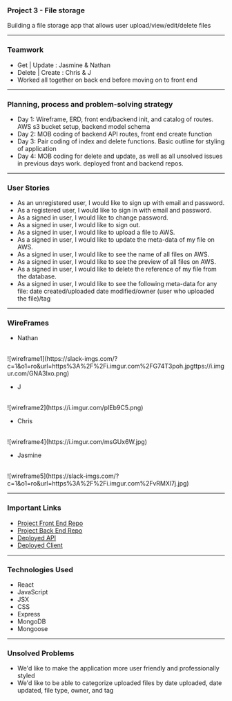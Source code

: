 ### Project 3 - File storage 

Building a file storage app that allows user upload/view/edit/delete files 

- - - -

### Teamwork

- Get | Update : Jasmine & Nathan 
- Delete | Create : Chris & J
- Worked all together on back end before moving on to front end

- - - -

### Planning, process and problem-solving strategy

- Day 1: Wireframe, ERD, front end/backend init, and catalog of routes. AWS s3 bucket setup, backend model schema
- Day 2: MOB coding of backend API routes, front end create function
- Day 3: Pair coding of index and delete functions. Basic outline for styling of application
- Day 4: MOB coding for delete and update, as well as all unsolved issues in previous days work. deployed front and backend repos.

- - - -

### User Stories 
- As an unregistered user, I would like to sign up with email and password.
- As a registered user, I would like to sign in with email and password.
- As a signed in user, I would like to change password.
- As a signed in user, I would like to sign out.
- As a signed in user, I would like to upload a file to AWS.
- As a signed in user, I would like to update the meta-data of my file on AWS.
- As a signed in user, I would like to see the name of all files on AWS.
- As a signed in user, I would like to see the preview of all files on AWS.
- As a signed in user, I would like to delete the reference of my file from the database.
- As a signed in user, I would like to see the following meta-data for any file: date created/uploaded date modified/owner (user who uploaded the file)/tag

- - - -

### WireFrames 

- Nathan
</br>
![wireframe1](https://slack-imgs.com/?c=1&o1=ro&url=https%3A%2F%2Fi.imgur.com%2FG74T3poh.jpgttps://i.imgur.com/GNA3lxo.png)

- J
</br>
![wireframe2](https://i.imgur.com/pIEb9C5.png)

- Chris
</br>
![wireframe4](https://i.imgur.com/msGUx6W.jpg)

- Jasmine
</br>
![wireframe5](https://slack-imgs.com/?c=1&o1=ro&url=https%3A%2F%2Fi.imgur.com%2FvRMXl7j.jpg)

- - - -

### Important Links

- [Project Front End Repo](https://github.com/CJNJC/project3-react-client)
- [Project Back End Repo](https://github.com/CJNJC/project3-api)
- [Deployed API](https://safe-eyrie-19741.herokuapp.com/uploads)
- [Deployed Client](https://CJNJC/github.io/project3-react-client)

- - - -

### Technologies Used

- React
- JavaScript
- JSX
- CSS
- Express
- MongoDB
- Mongoose

- - - -

### Unsolved Problems 

- We'd like to make the application more user friendly and professionally styled
- We'd like to be able to categorize uploaded files by date uploaded, date updated, file type, owner, and tag

